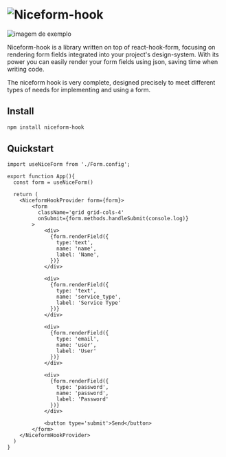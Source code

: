 # ![Niceform-hook](https://i.ibb.co/tB3pF8p/niceform-hook-logo-removebg-preview.png)

![imagem de exemplo](https://uploaddeimagens.com.br/images/003/031/378/original/Captura_de_Tela_%2864%29.png?1610501567)

Niceform-hook is a library written on top of react-hook-form, focusing on rendering form fields integrated into your project's design-system. With its power you can easily render your form fields using json, saving time when writing code.

The niceform hook is very complete, designed precisely to meet different types of needs for implementing and using a form.

## Install
```bash
npm install niceform-hook
```
## Quickstart

```tsx
import useNiceForm from './Form.config';

export function App(){
  const form = useNiceForm()

  return (
    <NiceformHookProvider form={form}>
        <form 
          className='grid grid-cols-4'
          onSubmit={form.methods.handleSubmit(console.log)}
        >
            <div>
              {form.renderField({
                type:'text',
                name: 'name',
                label: 'Name',
              })}
            </div>

            <div>
              {form.renderField({
                type: 'text',
                name: 'service_type',
                label: 'Service Type'
              })}
            </div>

            <div>
              {form.renderField({
                type: 'email',
                name: 'user',
                label: 'User'
              })}
            </div>
            
            <div>
              {form.renderField({
                type: 'password',
                name: 'password',
                label: 'Password'
              })}
            </div>

            <button type='submit'>Send</button>
        </form>
    </NiceformHookProvider>
  )
}
```